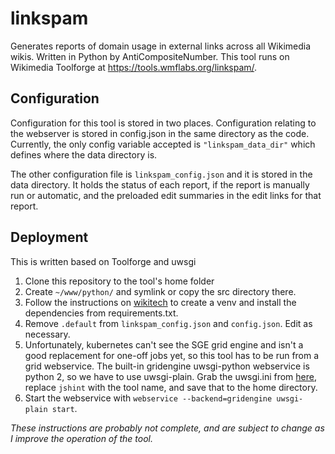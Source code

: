 # linkspam

Generates reports of domain usage in external links across all Wikimedia wikis. Written in Python by AntiCompositeNumber. This tool runs on Wikimedia Toolforge at https://tools.wmflabs.org/linkspam/.

## Configuration
Configuration for this tool is stored in two places. Configuration relating to the webserver is stored in config.json in the same directory as the code. Currently, the only config variable accepted is `"linkspam_data_dir"` which defines where the data directory is.

The other configuration file is `linkspam_config.json` and it is stored in the data directory. It holds the status of each report, if the report is manually run or automatic, and the preloaded edit summaries in the edit links for that report. 

## Deployment
This is written based on Toolforge and uwsgi

1. Clone this repository to the tool's home folder
2. Create `~/www/python/` and symlink or copy the src directory there.
3. Follow the instructions on [wikitech](https://wikitech.wikimedia.org/wiki/Help:Toolforge/My_first_Flask_OAuth_tool#Step_2:_Create_a_basic_Flask_WSGI_webservice) to create a venv and install the dependencies from requirements.txt.
4. Remove `.default` from `linkspam_config.json` and `config.json`. Edit as necessary. 
4. Unfortunately, kubernetes can't see the SGE grid engine and isn't a good replacement for one-off jobs yet, so this tool has to be run from a grid webservice. The built-in gridengine uwsgi-python webservice is python 2, so we have to use uwsgi-plain. Grab the uwsgi.ini from [here](https://phabricator.wikimedia.org/T104374#1911373), replace `jshint` with the tool name, and save that to the home directory.
6. Start the webservice with `webservice --backend=gridengine uwsgi-plain start`.

*These instructions are probably not complete, and are subject to change as I improve the operation of the tool.* 
